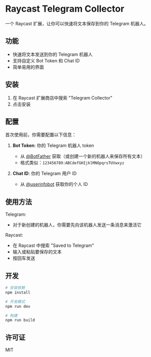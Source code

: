 # Raycast Telegram Collector

一个 Raycast 扩展，让你可以快速将文本保存到你的 Telegram 机器人。

## 功能

- 快速将文本发送到你的 Telegram 机器人
- 支持自定义 Bot Token 和 Chat ID
- 简单易用的界面

## 安装

1. 在 Raycast 扩展商店中搜索 "Telegram Collector"
2. 点击安装

## 配置

首次使用前，你需要配置以下信息：

1. **Bot Token**: 你的 Telegram 机器人 token
   - 从 [@BotFather](https://t.me/botfather) 获取（或创建一个新的机器人来保存所有文本）
   - 格式类似：`123456789:ABCdefGHIjklMNOpqrsTUVwxyz`

2. **Chat ID**: 你的 Telegram 用户 ID
   - 从 [@userinfobot](https://t.me/userinfobot) 获取你的个人 ID

## 使用方法

Telegram:
- 对于新创建的机器人，你需要先向该机器人发送一条消息来激活它

Raycast:
- 在 Raycast 中搜索 "Saved to Telegram"
- 输入或粘贴要保存的文本
- 按回车发送

## 开发

```bash
# 安装依赖
npm install

# 开发模式
npm run dev

# 构建
npm run build
```

## 许可证

MIT 